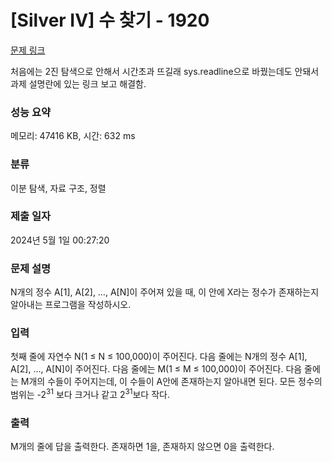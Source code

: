 # [Silver IV] 수 찾기 - 1920 

[문제 링크](https://www.acmicpc.net/problem/1920) 

처음에는 2진 탐색으로 안해서 시간초과 뜨길래 sys.readline으로 바꿨는데도 안돼서 과제 설명란에 있는 링크 보고 해결함.

### 성능 요약

메모리: 47416 KB, 시간: 632 ms

### 분류

이분 탐색, 자료 구조, 정렬

### 제출 일자

2024년 5월 1일 00:27:20

### 문제 설명

<p>N개의 정수 A[1], A[2], …, A[N]이 주어져 있을 때, 이 안에 X라는 정수가 존재하는지 알아내는 프로그램을 작성하시오.</p>

### 입력 

 <p>첫째 줄에 자연수 N(1 ≤ N ≤ 100,000)이 주어진다. 다음 줄에는 N개의 정수 A[1], A[2], …, A[N]이 주어진다. 다음 줄에는 M(1 ≤ M ≤ 100,000)이 주어진다. 다음 줄에는 M개의 수들이 주어지는데, 이 수들이 A안에 존재하는지 알아내면 된다. 모든 정수의 범위는 -2<sup>31</sup> 보다 크거나 같고 2<sup>31</sup>보다 작다.</p>

### 출력 

 <p>M개의 줄에 답을 출력한다. 존재하면 1을, 존재하지 않으면 0을 출력한다.</p>


